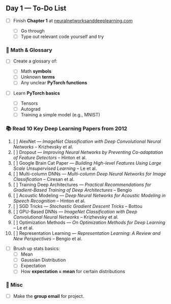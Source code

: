 ## Day 1 — To-Do List

* [ ] Finish **Chapter 1** at [neuralnetworksanddeeplearning.com](http://neuralnetworksanddeeplearning.com)

  * [ ] Go through
  * [ ] Type out relevant code yourself and try

### 🧠 Math & Glossary

* [ ] Create a glossary of:

  * [ ] Math **symbols**
  * [ ] Unknown **terms**
  * [ ] Any unclear **PyTorch functions**

* [ ] Learn **PyTorch basics**

  * [ ] Tensors
  * [ ] Autograd
  * [ ] Training a simple model (e.g., MNIST)

### 📚 Read 10 Key Deep Learning Papers from **2012**

1. [ ] AlexNet — *ImageNet Classification with Deep Convolutional Neural Networks* – Krizhevsky et al.
2. [ ] Dropout — *Improving Neural Networks by Preventing Co-adaptation of Feature Detectors* – Hinton et al.
3. [ ] Google Brain Cat Paper — *Building High-level Features Using Large Scale Unsupervised Learning* – Le et al.
4. [ ] Multi-column DNNs — *Multi-column Deep Neural Networks for Image Classification* – Ciresan et al.
5. [ ] Training Deep Architectures — *Practical Recommendations for Gradient-Based Training of Deep Architectures* – Bengio
6. [ ] Acoustic Modeling — *Deep Neural Networks for Acoustic Modeling in Speech Recognition* – Hinton et al.
7. [ ] SGD Tricks — *Stochastic Gradient Descent Tricks* – Bottou
8. [ ] GPU-Based DNNs — *ImageNet Classification with Deep Convolutional Neural Networks* – Krizhevsky et al.
9. [ ] Optimization Methods — *On Optimization Methods for Deep Learning* – Le et al.
10. [ ] Representation Learning — *Representation Learning: A Review and New Perspectives* – Bengio et al.

* [ ] Brush up stats basics:
  * [ ] Mean
  * [ ] Gaussian Distribution
  * [ ] Expectation
  * [ ] How **expectation = mean** for certain distributions

### 👥 Misc

* [ ] Make the **group email** for project.